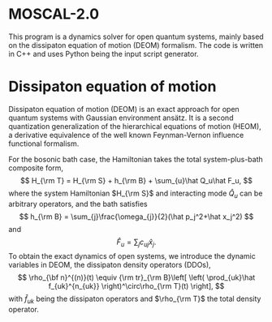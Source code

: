 # MOSCAL-2.0

This program is a dynamics solver for open quantum systems, mainly based on the dissipaton equation of motion (DEOM) formalism. The code is written in C++ and uses Python being the input script generator.

# Dissipaton equation of motion

Dissipaton equation of motion (DEOM) is an exact approach for open quantum systems with Gaussian environment ansätz. It is a second quantization generalization of the hierarchical equations of motion (HEOM), a derivative equivalence of the well known Feynman-Vernon influence functional formalism. 

For the bosonic bath case, the Hamiltonian takes the total system-plus-bath composite form, 
$$
H_{\rm T} = H_{\rm S} + h_{\rm B} + \sum_{u}\hat Q_u\hat F_u,
$$
where the system Hamiltonian $H_{\rm S}$ and interacting mode $\hat Q_u$ can be arbitrary operators, and the bath satisfies
$$
h_{\rm B} = \sum_{j}\frac{\omega_{j}}{2}(\hat p_j^2+\hat x_j^2)
$$
and 
$$
\hat F_u = \sum_{j}c_{uj}\hat x_j.
$$
To obtain the exact dynamics of open systems, we introduce the dynamic variables in DEOM, the dissipaton density operators (DDOs), 
$$
\rho_{\bf n}^{(n)}(t) \equiv {\rm tr}_{\rm B}\left[ \left( \prod_{uk}\hat f_{uk}^{n_{uk}} \right)^\circ\rho_{\rm T}(t) \right],
$$
with $\hat f_{uk}$ being the dissipaton operators and $\rho_{\rm T}$ the total density operator.
